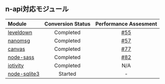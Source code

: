 ## n-api対応モジュール

| Module | Conversion Status| Performance Assesment |
| :-- | :--: | :--: |
| [leveldown](https://github.com/jasongin/leveldown/tree/napi) | Completed	| [#55](https://github.com/nodejs/abi-stable-node/issues/55)|
| [nanomsg](https://github.com/sampsongao/node-nanomsg/tree/api-opaque-prototype) | Completed | [#57](https://github.com/nodejs/abi-stable-node/issues/57) |
| [canvas](https://github.com/jasongin/node-canvas/tree/napi) | Completed	| [#77](https://github.com/nodejs/abi-stable-node/issues/77)|
| [node-sass](https://github.com/boingoing/node-sass/tree/napi) | Completed | [#82](https://github.com/nodejs/abi-stable-node/issues/82) |
| [iotivity](https://github.com/gabrielschulhof/iotivity-node/tree/abi-stable) | Completed	| N/A |
| [node-sqlite3](https://github.com/mhdawson/node-sqlite3/tree/v3.1.4-abi) | Started | - |
